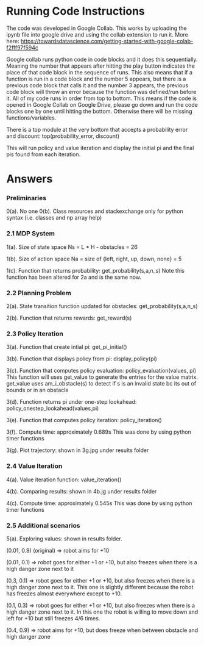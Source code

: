 # Running Code Instructions

The code was developed in Google Collab.  This works by uploading the ipynb file into google drive and using the collab extension to run it.  More here: https://towardsdatascience.com/getting-started-with-google-colab-f2fff97f594c 

Google collab runs python code in code blocks and it does this sequentially.  Meaning the number that appears after hitting the play button indicates the place of that code block in the sequence of runs.  This also means that if a function is run in a code block and the number 5 appears, but there is a previous code block that calls it and the number 3 appears, the previous code block will throw an error because the function was defined/run before it.  All of my code runs in order from top to bottom.  This means if the code is opened in Google Collab on Google Drive, please go down and run the code blocks one by one until hitting the bottom. Otherwise there will be missing functions/variables. 

There is a top module at the very bottom that accepts a probability error and discount: 
top(probability_error, discount)

This will run policy and value iteration and display the initial pi and the final pis found from each iteration. 

# Answers 

### Preliminaries 

0(a). No one 
0(b). Class resources and stackexchange only for python syntax (i.e. classes and np array help) 

### 2.1 MDP System 

1(a). Size of state space Ns = L * H - obstacles = 26

1(b). Size of action space Na = size of {left, right, up, down, none} = 5 

1(c). Function that returns probability: get_probability(s,a,n_s) 
      Note this function has been altered for 2a and is the same now.

### 2.2 Planning Problem 

2(a). State transition function updated for obstacles: get_probability(s,a,n_s) 

2(b). Function that returns rewards: get_reward(s)

### 2.3 Policy Iteration 

3(a).  Function that create intial pi: get_pi_initial()

3(b).  Function that displays policy from pi: display_policy(pi)

3(c).  Function that computes policy evaluation: policy_evaluation(values, pi)
       This function will uses get_value to generate the entries for the value matrix. 
       get_value uses am_i_obstacle(s) to detect if s is an invalid state bc its out of bounds or in an obstacle

3(d).  Function returns pi under one-step lookahead: policy_onestep_lookahead(values,pi)

3(e).  Function that computes policy iteration: policy_iteration() 

3(f).  Compute time: approximately 0.689s 
       This was done by using python timer functions

3(g).  Plot trajectory: shown in 3g.jpg under results folder  

### 2.4 Value Iteration 

4(a). Value iteration function: value_iteration()

4(b). Comparing results: shown in 4b.jg under results folder 

4(c). Compute time: approximately 0.545s
      This was done by using python timer functions

### 2.5 Additional scenarios 

5(a). Exploring values: shown in results folder.

(0.01, 0.9) (original) => robot aims for +10 

(0.01, 0.1) => robot goes for either +1 or +10, but also freezes when there is a high danger zone next to it 

(0.3, 0.1) => robot goes for either +1 or +10, but also freezes when there is a high danger zone next to it. This one is slightly different because the robot has freezes almost everywhere except to +10.

(0.1, 0.3) => robot goes for either +1 or +10, but also freezes when there is a high danger zone next to it. In this one the robot is willing to move down and left for +10 but still freezes 4/6 times. 

(0.4, 0.9) => robot aims for +10, but does freeze when between obstacle and high danger zone 



  

